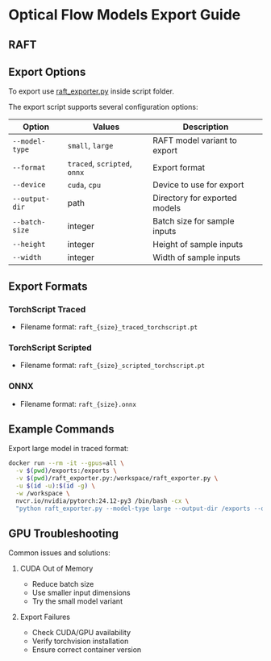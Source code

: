 # Optical Flow Models Export Guide

## RAFT
## Export Options
To export use [raft_exporter.py](scripts/optical_flow/raft_exporter.py)  inside script folder.  

The export script supports several configuration options:

| Option | Values | Description |
|--------|---------|-------------|
| `--model-type` | `small`, `large` | RAFT model variant to export |
| `--format` | `traced`, `scripted`, `onnx` | Export format |
| `--device` | `cuda`, `cpu` | Device to use for export |
| `--output-dir` | path | Directory for exported models |
| `--batch-size` | integer | Batch size for sample inputs |
| `--height` | integer | Height of sample inputs |
| `--width` | integer | Width of sample inputs |

## Export Formats
### TorchScript Traced
- Filename format: `raft_{size}_traced_torchscript.pt`

### TorchScript Scripted
- Filename format: `raft_{size}_scripted_torchscript.pt`

### ONNX
- Filename format: `raft_{size}.onnx`

## Example Commands

Export large model in traced format:
```bash
docker run --rm -it --gpus=all \
  -v $(pwd)/exports:/exports \
  -v $(pwd)/raft_exporter.py:/workspace/raft_exporter.py \
  -u $(id -u):$(id -g) \
  -w /workspace \
  nvcr.io/nvidia/pytorch:24.12-py3 /bin/bash -cx \
  "python raft_exporter.py --model-type large --output-dir /exports --device cuda --format traced"
```

## GPU Troubleshooting
Common issues and solutions:
1. CUDA Out of Memory
   - Reduce batch size
   - Use smaller input dimensions
   - Try the small model variant

2. Export Failures
   - Check CUDA/GPU availability
   - Verify torchvision installation
   - Ensure correct container version
